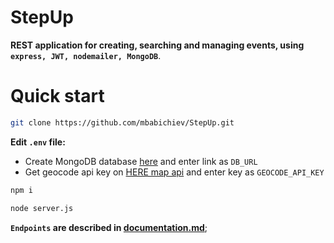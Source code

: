 # StepUp

**REST application for creating, searching and managing events, using `express, JWT, nodemailer, MongoDB`**.

#
# Quick start

```bash
git clone https://github.com/mbabichiev/StepUp.git
```

**Edit `.env` file:**

- Create MongoDB database [here](https://cloud.mongodb.com) and enter link as `DB_URL`
- Get geocode api key on [HERE map api](https://developer.here.com/documentation/geocoding-search-api/dev_guide/topics/quick-start.html) and enter key as `GEOCODE_API_KEY`

```bash
npm i
```

```bash
node server.js
```

**`Endpoints` are described in [documentation.md](https://github.com/mbabichiev/StepUp/blob/main/documentation.md)**;
